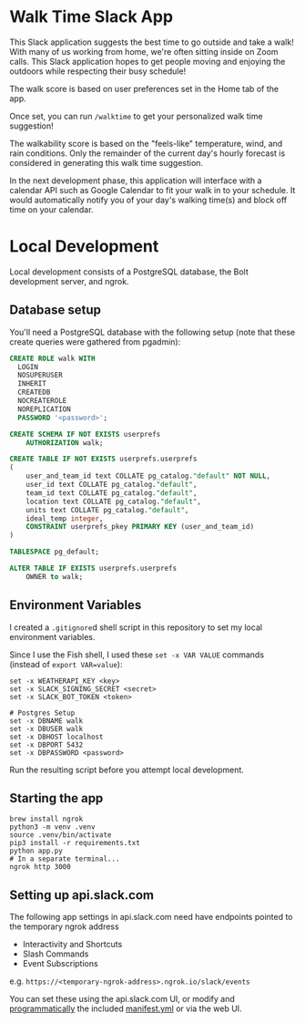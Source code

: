 # Walk Time Slack App

This Slack application suggests the best time to go outside and take a walk!
With many of us working from home, we're often sitting inside on Zoom calls.
This Slack application hopes to get people moving and enjoying the outdoors while respecting their busy schedule!

The walk score is based on user preferences set in the Home tab of the app.

Once set, you can run `/walktime` to get your personalized walk time suggestion!

The walkability score is based on the "feels-like" temperature, wind, and rain conditions.
Only the remainder of the current day's hourly forecast is considered in generating this walk time suggestion.

In the next development phase, this application will interface with a calendar API such as Google Calendar to fit your walk in to your schedule.
It would automatically notify you of your day's walking time(s) and block off time on your calendar.

# Local Development

Local development consists of a PostgreSQL database, the Bolt development server, and ngrok.

## Database setup

You'll need a PostgreSQL database with the following setup (note that these create queries were gathered from pgadmin):

```sql
CREATE ROLE walk WITH
  LOGIN
  NOSUPERUSER
  INHERIT
  CREATEDB
  NOCREATEROLE
  NOREPLICATION
  PASSWORD '<password>';
```

```sql
CREATE SCHEMA IF NOT EXISTS userprefs
    AUTHORIZATION walk;
```

```sql
CREATE TABLE IF NOT EXISTS userprefs.userprefs
(
    user_and_team_id text COLLATE pg_catalog."default" NOT NULL,
    user_id text COLLATE pg_catalog."default",
    team_id text COLLATE pg_catalog."default",
    location text COLLATE pg_catalog."default",
    units text COLLATE pg_catalog."default",
    ideal_temp integer,
    CONSTRAINT userprefs_pkey PRIMARY KEY (user_and_team_id)
)

TABLESPACE pg_default;

ALTER TABLE IF EXISTS userprefs.userprefs
    OWNER to walk;
```

## Environment Variables

I created a `.gitignore`d shell script in this repository to set my local environment variables.

Since I use the Fish shell, I used these `set -x VAR VALUE` commands (instead of `export VAR=value`):

```shell
set -x WEATHERAPI_KEY <key>
set -x SLACK_SIGNING_SECRET <secret>
set -x SLACK_BOT_TOKEN <token>

# Postgres Setup
set -x DBNAME walk
set -x DBUSER walk
set -x DBHOST localhost
set -x DBPORT 5432
set -x DBPASSWORD <password>
```

Run the resulting script before you attempt local development.

## Starting the app

```shell
brew install ngrok
python3 -m venv .venv
source .venv/bin/activate
pip3 install -r requirements.txt
python app.py
# In a separate terminal...
ngrok http 3000
```
## Setting up api.slack.com

The following app settings in api.slack.com need have endpoints pointed to the temporary ngrok address

* Interactivity and Shortcuts
* Slash Commands
* Event Subscriptions

e.g. `https://<temporary-ngrok-address>.ngrok.io/slack/events`

You can set these using the api.slack.com UI, or modify and [programmatically](https://api.slack.com/reference/manifests#manifest_apis) the included [manifest.yml](manifest.yml) or via the web UI.
